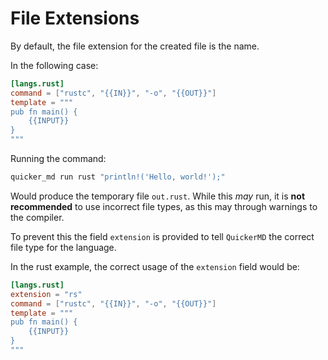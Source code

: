 # File Extensions
By default, the file extension for the created file is the name.

In the following case:
```toml
[langs.rust]
command = ["rustc", "{{IN}}", "-o", "{{OUT}}"]
template = """
pub fn main() {
    {{INPUT}}
}
"""
```

Running the command:
```sh
quicker_md run rust "println!('Hello, world!');"
```

Would produce the temporary file `out.rust`. While this *may* run, it is **not recommended** to use incorrect file types, as this may through warnings to the compiler.

To prevent this the field `extension` is provided to tell `QuickerMD` the correct file type for the language.

In the rust example, the correct usage of the `extension` field would be:
```toml
[langs.rust]
extension = "rs"
command = ["rustc", "{{IN}}", "-o", "{{OUT}}"]
template = """
pub fn main() {
    {{INPUT}}
}
"""
```
